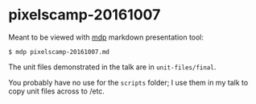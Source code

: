# pixelscamp-20161007

Meant to be viewed with [mdp](https://github.com/visit1985/mdp) markdown presentation tool:

```
$ mdp pixelscamp-20161007.md
```

The unit files demonstrated in the talk are in `unit-files/final`.

You probably have no use for the `scripts` folder; I use them in my talk to copy unit files across to /etc.
